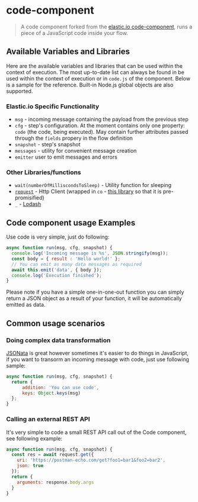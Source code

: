 # code-component

> A code component forked from the [elastic.io code-component](https://github.com/elasticio/code-component), runs a piece of a JavaScript code inside your flow.

## Available Variables and Libraries
Here are the available variables and libraries that can be used within the context of execution. The most up-to-date list
can always be found in be used within the context of execution or in `code.js` of the component. Below is a sample for the reference.
Built-in Node.js global objects are also supported.

### Elastic.io Specific Functionality
- `msg` - incoming message containing the payload from the previous step
- `cfg` - step's configuration. At the moment contains only one property: `code` (the code, being executed). May contain further attributes passed through the `fields` propery in the flow definition
- `snapshot` - step's snapshot
- `messages` - utility for convenient message creation
- `emitter` user to emit messages and errors

### Other Libraries/functions
- `wait(numberOfMilliscondsToSleep)` - Utility function for sleeping
- [`request`](https://github.com/request/request) - Http Client (wrapped in `co` - [this library](https://www.npmjs.com/package/co-request) so that it is pre-promisified)
- `_` - [Lodash](https://lodash.com/)

## Code component usage Examples

Use code is very simple, just do following:

```JavaScript
async function run(msg, cfg, snapshot) {
  console.log('Incoming message is %s', JSON.stringify(msg));
  const body = { result : 'Hello world!' };
  // You can emit as many data messages as required
  await this.emit('data', { body });
  console.log('Execution finished');
}
```

Please note if you have a simple one-in-one-out function you can simply return a JSON object as a result
of your function, it will be automatically emitted as data.

## Common usage scenarios

### Doing complex data transformation

[JSONata](http://jsonata.org/) is great however sometimes it's easier to do things in JavaScript, if you want to transorm
an incoming message with code, just use following sample:

```JavaScript
async function run(msg, cfg, snapshot) {
  return {
      addition: 'You can use code',
      keys: Object.keys(msg)    
  };
}
```

### Calling an external REST API

It's very simple to code a small REST API call out of the Code component, see following example:

```JavaScript
async function run(msg, cfg, snapshot) {
  const res = await request.get({
    uri: 'https://postman-echo.com/get?foo1=bar1&foo2=bar2',
    json: true  
  });
  return {
    arguments: response.body.args
  }
}
```

 
